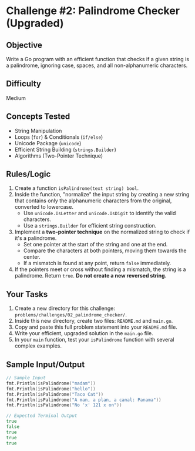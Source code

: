 # Challenge #2: Palindrome Checker (Upgraded)

## Objective
Write a Go program with an efficient function that checks if a given string is a palindrome, ignoring case, spaces, and all non-alphanumeric characters.

## Difficulty
Medium

## Concepts Tested
* String Manipulation
* Loops (`for`) & Conditionals (`if/else`)
* Unicode Package (`unicode`)
* Efficient String Building (`strings.Builder`)
* Algorithms (Two-Pointer Technique)

## Rules/Logic
1.  Create a function `isPalindrome(text string) bool`.
2.  Inside the function, "normalize" the input string by creating a new string that contains only the alphanumeric characters from the original, converted to lowercase.
    * Use `unicode.IsLetter` and `unicode.IsDigit` to identify the valid characters.
    * Use a `strings.Builder` for efficient string construction.
3.  Implement a **two-pointer technique** on the normalized string to check if it's a palindrome.
    * Set one pointer at the start of the string and one at the end.
    * Compare the characters at both pointers, moving them towards the center.
    * If a mismatch is found at any point, return `false` immediately.
4.  If the pointers meet or cross without finding a mismatch, the string is a palindrome. Return `true`. **Do not create a new reversed string.**

## Your Tasks
1.  Create a new directory for this challenge: `problems/challenges/02_palindrome_checker/`.
2.  Inside this new directory, create two files: `README.md` and `main.go`.
3.  Copy and paste this full problem statement into your `README.md` file.
4.  Write your efficient, upgraded solution in the `main.go` file.
5.  In your `main` function, test your `isPalindrome` function with several complex examples.

## Sample Input/Output
```go
// Sample Input
fmt.Println(isPalindrome("madam"))
fmt.Println(isPalindrome("hello"))
fmt.Println(isPalindrome("Taco Cat"))
fmt.Println(isPalindrome("A man, a plan, a canal: Panama"))
fmt.Println(isPalindrome("No 'x' 121 x on"))

// Expected Terminal Output
true
false
true
true
true